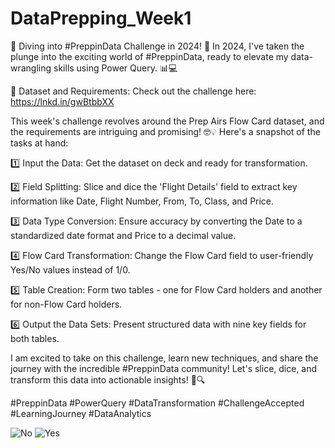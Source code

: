 # DataPrepping_Week1

🚀 Diving into #PreppinData Challenge in 2024! 🚀
In 2024, I've taken the plunge into the exciting world of #PreppinData, ready to elevate my data-wrangling skills using Power Query. 📊💻

🔗 Dataset and Requirements: Check out the challenge here: https://lnkd.in/gwBtbbXX

This week's challenge revolves around the Prep Airs Flow Card dataset, and the requirements are intriguing and promising! 🤓💡 Here's a snapshot of the tasks at hand:

1️⃣ Input the Data: Get the dataset on deck and ready for transformation.

2️⃣ Field Splitting: Slice and dice the 'Flight Details' field to extract key information like Date, Flight Number, From, To, Class, and Price.

3️⃣ Data Type Conversion: Ensure accuracy by converting the Date to a standardized date format and Price to a decimal value.

4️⃣ Flow Card Transformation: Change the Flow Card field to user-friendly Yes/No values instead of 1/0.

5️⃣ Table Creation: Form two tables - one for Flow Card holders and another for non-Flow Card holders.

6️⃣ Output the Data Sets: Present structured data with nine key fields for both tables.

I am excited to take on this challenge, learn new techniques, and share the journey with the incredible #PreppinData community! Let's slice, dice, and transform this data into actionable insights! 💪🔍

#PreppinData #PowerQuery #DataTransformation #ChallengeAccepted #LearningJourney #DataAnalytics

![No](https://github.com/LauroCRibeiro/DataPrepping_Week1/assets/32388750/484576a0-13f1-4240-b3e2-c6cd00a14efd)
![Yes](https://github.com/LauroCRibeiro/DataPrepping_Week1/assets/32388750/5b6716c1-2408-4932-9d1b-daf4b73c3e73)
